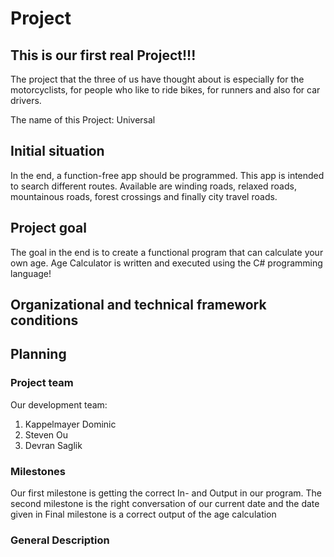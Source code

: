 # Project
## This is our first real Project!!!
The project that the three of us have thought about is especially for the motorcyclists, 
for people who like to ride bikes, for runners and also for car drivers.

The name of this Project: Universal 

## Initial situation
In the end, a function-free app should be programmed. 
This app is intended to search different routes. 
Available are winding roads, relaxed roads, mountainous roads, forest crossings and finally city travel roads.

## Project goal
The goal in the end is to create a functional program that can calculate your own age. 
Age Calculator is written and executed using the C# programming language!

## Organizational and technical framework conditions

## Planning


### Project team
Our development team:

1. Kappelmayer Dominic
2. Steven Ou
3. Devran Saglik

### Milestones
Our first milestone is getting the correct In- and Output in our program.
The second milestone is the right conversation of our current date and the date given in
Final milestone is a correct output of the age calculation

### General Description
